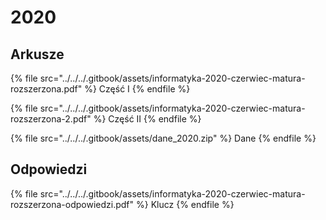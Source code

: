 # 2020

## Arkusze

{% file src="../../../.gitbook/assets/informatyka-2020-czerwiec-matura-rozszerzona.pdf" %}
Część I
{% endfile %}

{% file src="../../../.gitbook/assets/informatyka-2020-czerwiec-matura-rozszerzona-2.pdf" %}
Część II
{% endfile %}

{% file src="../../../.gitbook/assets/dane_2020.zip" %}
Dane
{% endfile %}

## Odpowiedzi

{% file src="../../../.gitbook/assets/informatyka-2020-czerwiec-matura-rozszerzona-odpowiedzi.pdf" %}
Klucz
{% endfile %}
